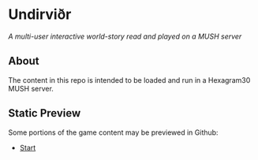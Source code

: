 # Undirviðr

*A multi-user interactive world-story read and played on a MUSH server*


## About

The content in this repo is intended to be loaded and run in a Hexagram30 MUSH server.

## Static Preview

Some portions of the game content may be previewed in Github:

* [Start](src/areas/start/1.adoc)


